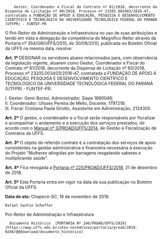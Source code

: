         Gestor, Coordenador e Fiscal do Contrato nº 81/2018, decorrente da Dispensa de Licitação nº 80/2018, Processo nº 23205.003403/2018-47, contratada a FUNDAÇÃO DE APOIO À EDUCAÇÃO, PESQUISA E DESENVOLVIMENTO CIENTÍFICO E TECNOLÓGICO DA UNIVERSIDADE TECNOLÓGICA FEDERAL DO PARANÁ (UTFPR) - FUNTEF-PR  

O Pró-Reitor de Administração e Infraestrutura no uso de suas atribuições e tendo em vista a delegação de competência do Magnífico Reitor através da Portaria nº 354/GR/UFFS/2010, de 30/08/2010, publicada no Boletim Oficial da UFFS na mesma data, resolve:

 **Art. 1º** DESIGNAR os servidores abaixo relacionados para, com observância da legislação vigente, atuarem como Gestor, Coordenador e Fiscal do Contrato nº 81/2018, decorrente da Dispensa de Licitação nº 80/2018, Processo nº 23205.003403/2018-47, contratada a FUNDAÇÃO DE APOIO À EDUCAÇÃO, PESQUISA E DESENVOLVIMENTO CIENTÍFICO E TECNOLÓGICO DA UNIVERSIDADE TECNOLÓGICA FEDERAL DO PARANÁ (UTFPR) - FUNTEF-PR:

 I. Gestor: Genir Borsoi, Administrador, Siape 1890046;  
II. Coordenador: Ulisses Pereira de Mello, Docente, 1797216;  
III. Fiscal: Cristiana Paula Girotto, Assistente em Administração, 2124305.

 **Art. 2º** O gestor, o coordenador e o fiscal serão responsáveis por fiscalizar e acompanhar o andamento e a execução dos serviços prestados, de acordo com o [Manual nº 3/PROAD/UFFS/2014](https://www.uffs.edu.br/atos-normativos/manual/proad/2014-0003), de Gestão e Fiscalização de Contratos da UFFS.

 **Art. 3º** O objeto do referido contrato é a contratação dos serviços de apoio consistentes na gestão administrativa e financeira necessária à execução do Projeto “Mulheres atingidas por barragens resgatando saberes e multiplicando saúde”.

 **Art. 4º** Fica revogada a [Portaria nº 225/PROAD/UFFS/2018](https://www.uffs.edu.br/atos-normativos/portaria/proad/2018-0225), 21 de dezembro de 2018.

 **Art. 5º** Esta Portaria entra em vigor na data de sua publicação no Boletim Oficial da UFFS.

   **Data do ato:** Chapecó-SC, 18 de novembro de 2019.   
 

    Rafael Santin Scheffer   
 Pró-Reitor de Administração e Infraestrutura 

      Documento Histórico  [PORTARIA Nº 246/PROAD/UFFS/2019](https://www.uffs.edu.br/atos-normativos/portaria/proad/2019-0246/@@download/documento_historico)     
      